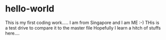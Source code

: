 # hello-world
This is my first coding work.....
I am from Singapore and I am ME :-)
THis is a test drive to compare it to the master file
Hopefully I learn a hitch of stuffs here....
